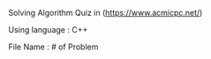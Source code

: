 Solving Algorithm Quiz in (https://www.acmicpc.net/)

Using language : C++

File Name : # of Problem
